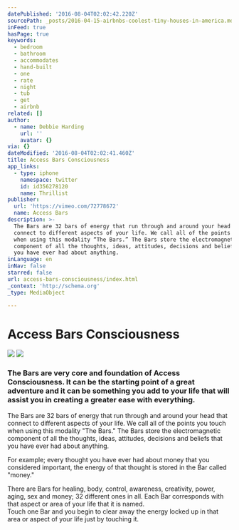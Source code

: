 ```yaml
---
datePublished: '2016-08-04T02:02:42.220Z'
sourcePath: _posts/2016-04-15-airbnbs-coolest-tiny-houses-in-america.md
inFeed: true
hasPage: true
keywords:
  - bedroom
  - bathroom
  - accommodates
  - hand-built
  - one
  - rate
  - night
  - tub
  - get
  - airbnb
related: []
author:
  - name: Debbie Harding
    url: ''
    avatar: {}
via: {}
dateModified: '2016-08-04T02:02:41.460Z'
title: Access Bars Consciousness
app_links:
  - type: iphone
    namespace: twitter
    id: id356278120
    name: Thrillist
publisher:
  url: 'https://vimeo.com/72778672'
  name: Access Bars
description: >-
  The Bars are 32 bars of energy that run through and around your head that
  connect to different aspects of your life. We call all of the points you touch
  when using this modality “The Bars.” The Bars store the electromagnetic
  component of all the thoughts, ideas, attitudes, decisions and beliefs that
  you have ever had about anything.
inLanguage: en
inNav: false
starred: false
url: access-bars-consciousness/index.html
_context: 'http://schema.org'
_type: MediaObject

---
```

# Access Bars Consciousness
![ ](https://the-grid-user-content.s3-us-west-2.amazonaws.com/3e67d692-a1f1-41d2-b9fd-0af95bb24bf5.jpg)
![](https://the-grid-user-content.s3-us-west-2.amazonaws.com/b01f2f24-a6c8-43c6-915e-b5365c934805.jpg)

### The Bars are very core and foundation of Access Consciousness. It can be the starting point of a great adventure and it can be something you add to your life that will assist you in creating a greater ease with everything.

The Bars are 32 bars of energy that run through and around your head that connect to different aspects of your life. We call all of the points you touch when using this modality "The Bars." The Bars store the electromagnetic component of all the thoughts, ideas, attitudes, decisions and beliefs that you have ever had about anything.

For example; every thought you have ever had about money that you considered important, the energy of that thought is stored in the Bar called "money."

There are Bars for healing, body, control, awareness, creativity, power, aging, sex and money; 32 different ones in all. Each Bar corresponds with that aspect or area of your life that it is named.   
Touch one Bar and you begin to clear away the energy locked up in that area or aspect of your life just by touching it.